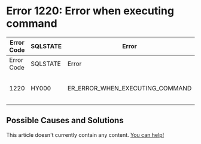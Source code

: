 
# Error 1220: Error when executing command


| Error Code | SQLSTATE | Error | Description |
| --- | --- | --- | --- |
| Error Code | SQLSTATE | Error | Description |
| 1220 | HY000 | ER_ERROR_WHEN_EXECUTING_COMMAND | Error when executing command %s: %s |




## Possible Causes and Solutions


This article doesn't currently contain any content. [You can help!](/en/writing-and-editing-knowledge-base-articles/)

